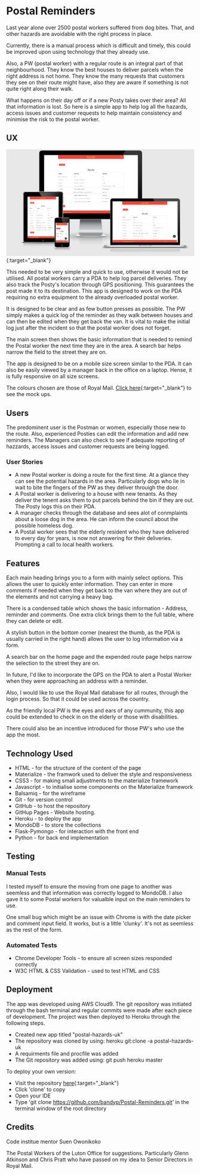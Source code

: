 # Postal Reminders
Last year alone over 2500 postal workers suffered from dog bites. That, and other hazards are avoidable 
with the right process in place.

Currently, there is a manual process which is difficult and timely, this could be improved upon using technology that they already use. 

Also, a PW (postal worker) with a regular route is an integral part of that neighbourhood. They know the 
best houses to deliver parcels when the right address is not home. 
They know the many requests that customers they see on their route might have, also they are aware if something is not quite right along their walk. 

What happens on their day off or if a new Posty takes over their area? All that information
is lost. So here is a simple app to help log all the hazards, access issues and customer requests 
to help maintain consistency and minimise the risk to the postal worker.

## UX
![Postal Reminders](library/Responsive_postal.PNG){:target="_blank"}

This needed to be very simple and quick to use, otherwise it would not be utilised. All postal workers 
carry a PDA to help log parcel deliveries. They also track the Posty's location through GPS positioning. This 
guarantees the post made it to its destination. This app is designed to work on the PDA requiring no extra 
equipment to the already overloaded postal worker.

It is designed to be clear and as few button presses as possible. The PW simply makes a quick log of the 
reminder as they walk between houses and can then be edited when they get back the van. It is vital 
to make the initial log just after the incident so that the postal worker does not forget.

The main screen then shows the basic information that is needed to remind the Postal worker 
the next time they are in the area. A search bar helps narrow the field to the street they are on.

The app is designed to be on a mobile size screen similar to the PDA. It can also be easily viewed 
by a manager back in the office on a laptop. Hense, it is fully responsive on all size screens.

The colours chosen are those of Royal Mail. [Click here](library/Postal.pdf){:target="_blank"} to see the mock ups.

## Users
The predominent user is the Postman or women, especially those new to the route. Also, experienced 
Posties can edit the information and add new reminders. The Managers can also check to see
if adequate reporting of hazzards, access issues and customer requests are being logged.

### User Stories
* A new Postal worker is doing a route for the first time. At a glance they can see the potential hazards in the area. Particularly dogs who lie in wait to bite the fingers of the PW as they deliver throuigh the door.
* A Postal worker is delivering to a house with new tenants. As they deliver the tenent asks them to put parcels behind the bin if they are out. The Posty logs this on their PDA.
* A manager checks through the database and sees alot of conmplaints about a loose dog in the area. He can inform the council about the possible homeless dog.
* A Postal worker sees that the elderly resident who they have delivered to every day for years, is now not answering for their deliveries. Prompting a call to local health workers.

## Features
Each main heading brings you to a form with mainly select options. This allows the user to quickly enter information.
They can enter in more comments if needed when they get back to the van where they are out of the elements and not carrying a heavy bag.

There is a condensed table which shows the basic information - Address, reminder and comments. One extra click
brings them to the full table, where they can delete or edit. 

A stylish button in the bottom corner (nearest the thumb, as the PDA is usually carried in the right hand) allows 
the user to log information via a form.

A search bar on the home page and the expended route page helps narrow the selection to the street they are on.

In future, I'd like to incorporate the GPS on the PDA to alert a Postal Worker when they were approaching an address with a reminder.

Also, I would like to use the Royal Mail database for all routes, through the login process. So that it could be used across the country.

As the friendly local PW is the eyes and ears of any cummunity, this app could be extended to check in on the elderly or those with disabilities. 

There could also be an incentive introduced for those PW's who use the app the most.

## Technology Used
* HTML - for the structure of the content of the page
* Materialize - the framwork used to deliver the style and responsiveness
* CSS3 - for making small adjustments to the materialize framework
* Javascript - to initialise some components on the Materialize framework
* Balsamiq - for the wireframe
* Git - for version control
* GitHub - to host the repository
* GitHup Pages - Website hosting.
* Heroku - to deploy the app
* MondoDB - to store the collections
* Flask-Pymongo - for interaction with the front end
* Python - for back end implementation

## Testing

### Manual Tests
I tested myself to ensure the moving from one page to another was seemless and 
that information was correctly logged to MondoDB.
I also gave it to some Postal workers for valualble input on the main reminders to use.

One small bug which might be an issue with Chrome is with the date picker and comment input field. 
It works, but is a little 'clunky'. It's not as seemless as the rest of the form.

### Automated Tests
* Chrome Developer Tools - to ensure all screen sizes responded correctly
* W3C HTML & CSS Validation - used to test HTML and CSS

## Deployment
The app was developed using AWS Cloud9. The git repository was initiated through 
the bash terminal and regular commits were made after each piece of development. 
The project was then deployed to Heroku through the following steps.

* Created new app titled "postal-hazards-uk"
* The repository was cloned by using: heroku git:clone -a postal-hazards-uk
* A requirments file and procfile was added
* The Git repository was added using: git push heroku master

To deploy your own version:
* Visit the repository [here](https://github.com/bandyp/Postal-Reminders){:target="_blank"}
* Click 'clone' to copy
* Open your IDE
* Type 'git clone https://github.com/bandyp/Postal-Reminders.git' in the terminal window of the root directory

## Credits
Code institue mentor Suen Owonikoko

The Postal Workers of the Luton Office for suggestions. Particularly Glenn Atkinson and Chris Pratt who have passed on my idea to Senior Directors in Royal Mail.